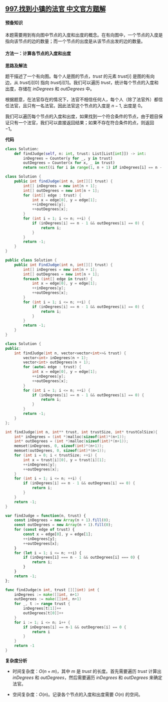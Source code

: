 ## [997.找到小镇的法官 中文官方题解](https://leetcode.cn/problems/find-the-town-judge/solutions/100000/zhao-dao-xiao-zhen-de-fa-guan-by-leetcod-0dcg)
#### 预备知识

本题需要用到有向图中节点的入度和出度的概念。在有向图中，一个节点的入度是指向该节点的边的数量；而一个节点的出度是从该节点出发的边的数量。

#### 方法一：计算各节点的入度和出度

**思路及解法**

题干描述了一个有向图。每个人是图的节点，$\textit{trust}$ 的元素 $\textit{trust}[i]$ 是图的有向边，从 $\textit{trust}[i][0]$ 指向 $\textit{trust}[i][1]$。我们可以遍历 $\textit{trust}$，统计每个节点的入度和出度，存储在 $\textit{inDegrees}$ 和 $\textit{outDegrees}$ 中。

根据题意，在法官存在的情况下，法官不相信任何人，每个人（除了法官外）都信任法官，且只有一名法官。因此法官这个节点的入度是 $n-1$, 出度是 $0$。

我们可以遍历每个节点的入度和出度，如果找到一个符合条件的节点，由于题目保证只有一个法官，我们可以直接返回结果；如果不存在符合条件的点，则返回 $-1$。

**代码**

```Python [sol1-Python3]
class Solution:
    def findJudge(self, n: int, trust: List[List[int]]) -> int:
        inDegrees = Counter(y for _, y in trust)
        outDegrees = Counter(x for x, _ in trust)
        return next((i for i in range(1, n + 1) if inDegrees[i] == n - 1 and outDegrees[i] == 0), -1)
```

```Java [sol1-Java]
class Solution {
    public int findJudge(int n, int[][] trust) {
        int[] inDegrees = new int[n + 1];
        int[] outDegrees = new int[n + 1];
        for (int[] edge : trust) {
            int x = edge[0], y = edge[1];
            ++inDegrees[y];
            ++outDegrees[x];
        }
        for (int i = 1; i <= n; ++i) {
            if (inDegrees[i] == n - 1 && outDegrees[i] == 0) {
                return i;
            }
        }
        return -1;
    }
}
```

```C# [sol1-C#]
public class Solution {
    public int FindJudge(int n, int[][] trust) {
        int[] inDegrees = new int[n + 1];
        int[] outDegrees = new int[n + 1];
        foreach (int[] edge in trust) {
            int x = edge[0], y = edge[1];
            ++inDegrees[y];
            ++outDegrees[x];
        }
        for (int i = 1; i <= n; ++i) {
            if (inDegrees[i] == n - 1 && outDegrees[i] == 0) {
                return i;
            }
        }
        return -1;
    }
}
```

```C++ [sol1-C++]
class Solution {
public:
    int findJudge(int n, vector<vector<int>>& trust) {
        vector<int> inDegrees(n + 1);
        vector<int> outDegrees(n + 1);
        for (auto& edge : trust) {
            int x = edge[0], y = edge[1];
            ++inDegrees[y];
            ++outDegrees[x];
        }
        for (int i = 1; i <= n; ++i) {
            if (inDegrees[i] == n - 1 && outDegrees[i] == 0) {
                return i;
            }
        }
        return -1;
    }
};
```

```C [sol1-C]
int findJudge(int n, int** trust, int trustSize, int* trustColSize){
    int* inDegrees = (int *)malloc(sizeof(int)*(n+1));
    int* outDegrees = (int *)malloc(sizeof(int)*(n+1));
    memset(inDegrees, 0, sizeof(int)*(n+1));
    memset(outDegrees, 0, sizeof(int)*(n+1));
    for (int i = 0; i < trustSize; ++i) {
        int x = trust[i][0], y = trust[i][1];
        ++inDegrees[y];
        ++outDegrees[x];
    }
    for (int i = 1; i <= n; ++i) {
        if (inDegrees[i] == n - 1 && outDegrees[i] == 0) {
            return i;
        }
    }
    return -1;
}
```

```JavaScript [sol1-JavaScript]
var findJudge = function(n, trust) {
    const inDegrees = new Array(n + 1).fill(0);
    const outDegrees = new Array(n + 1).fill(0);
    for (const edge of trust) {
        const x = edge[0], y = edge[1];
        ++inDegrees[y];
        ++outDegrees[x];
    }
    for (let i = 1; i <= n; ++i) {
        if (inDegrees[i] === n - 1 && outDegrees[i] === 0) {
            return i;
        }
    }
    return -1;
};
```

```go [sol1-Golang]
func findJudge(n int, trust [][]int) int {
    inDegrees := make([]int, n+1)
    outDegrees := make([]int, n+1)
    for _, t := range trust {
        inDegrees[t[1]]++
        outDegrees[t[0]]++
    }
    for i := 1; i <= n; i++ {
        if inDegrees[i] == n-1 && outDegrees[i] == 0 {
            return i
        }
    }
    return -1
}
```

**复杂度分析**

- 时间复杂度：$O(n+m)$，其中 $m$ 是 $\textit{trust}$ 的长度。首先需要遍历 $\textit{trust}$ 计算出 $\textit{inDegrees}$ 和 $\textit{outDegrees}$，然后需要遍历 $\textit{inDegrees}$ 和 $\textit{outDegrees}$ 来确定法官。

- 空间复杂度：$O(n)$。记录各个节点的入度和出度需要 $O(n)$ 的空间。
